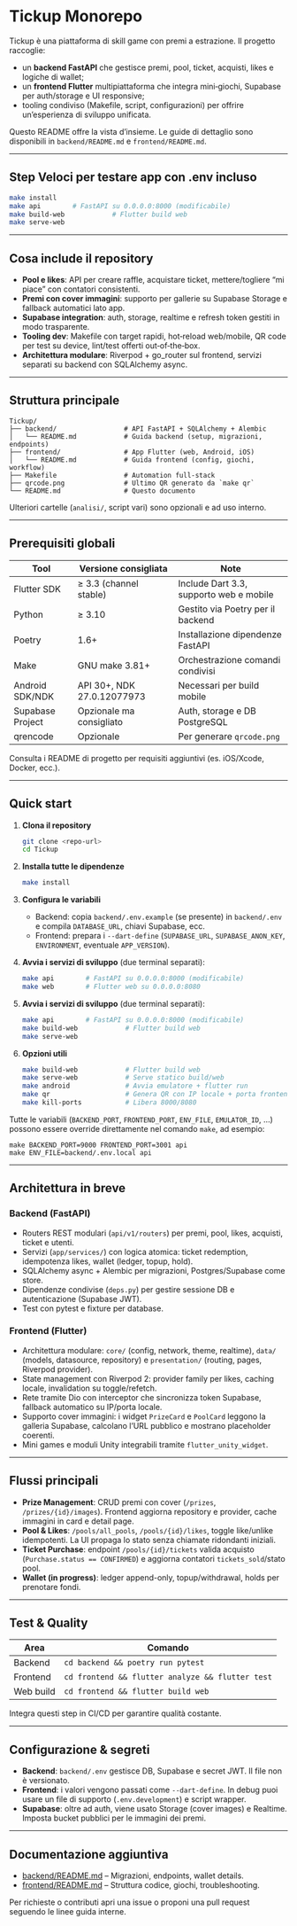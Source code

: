 # Tickup Monorepo

Tickup è una piattaforma di skill game con premi a estrazione. Il progetto raccoglie:

- un **backend FastAPI** che gestisce premi, pool, ticket, acquisti, likes e logiche di wallet;
- un **frontend Flutter** multipiattaforma che integra mini‑giochi, Supabase per auth/storage e UI responsive;
- tooling condiviso (Makefile, script, configurazioni) per offrire un’esperienza di sviluppo unificata.

Questo README offre la vista d’insieme. Le guide di dettaglio sono disponibili in `backend/README.md` e `frontend/README.md`.

---

## Step  Veloci per testare app con .env incluso
   ```bash
   make install
   make api        # FastAPI su 0.0.0.0:8000 (modificabile)
   make build-web            # Flutter build web
   make serve-web  
```

---

## Cosa include il repository

- **Pool e likes**: API per creare raffle, acquistare ticket, mettere/togliere “mi piace” con contatori consistenti.
- **Premi con cover immagini**: supporto per gallerie su Supabase Storage e fallback automatici lato app.
- **Supabase integration**: auth, storage, realtime e refresh token gestiti in modo trasparente.
- **Tooling dev**: Makefile con target rapidi, hot‑reload web/mobile, QR code per test su device, lint/test offerti out‑of‑the‑box.
- **Architettura modulare**: Riverpod + go_router sul frontend, servizi separati su backend con SQLAlchemy async.

---

## Struttura principale

```
Tickup/
├── backend/                 # API FastAPI + SQLAlchemy + Alembic
│   └── README.md            # Guida backend (setup, migrazioni, endpoints)
├── frontend/                # App Flutter (web, Android, iOS)
│   └── README.md            # Guida frontend (config, giochi, workflow)
├── Makefile                 # Automation full-stack
├── qrcode.png               # Ultimo QR generato da `make qr`
└── README.md                # Questo documento
```

Ulteriori cartelle (`analisi/`, script vari) sono opzionali e ad uso interno.

---

## Prerequisiti globali

| Tool             | Versione consigliata | Note                                               |
|------------------|----------------------|----------------------------------------------------|
| Flutter SDK      | ≥ 3.3 (channel stable)| Include Dart 3.3, supporto web e mobile            |
| Python           | ≥ 3.10               | Gestito via Poetry per il backend                  |
| Poetry           | 1.6+                 | Installazione dipendenze FastAPI                   |
| Make             | GNU make 3.81+       | Orchestrazione comandi condivisi                   |
| Android SDK/NDK  | API 30+, NDK 27.0.12077973 | Necessari per build mobile                      |
| Supabase Project | Opzionale ma consigliato | Auth, storage e DB PostgreSQL                  |
| qrencode         | Opzionale            | Per generare `qrcode.png`                          |

Consulta i README di progetto per requisiti aggiuntivi (es. iOS/Xcode, Docker, ecc.).

---

## Quick start

1. **Clona il repository**
   ```bash
   git clone <repo-url>
   cd Tickup
   ```

2. **Installa tutte le dipendenze**
   ```bash
   make install
   ```

3. **Configura le variabili**
   - Backend: copia `backend/.env.example` (se presente) in `backend/.env` e compila `DATABASE_URL`, chiavi Supabase, ecc.
   - Frontend: prepara i `--dart-define` (`SUPABASE_URL`, `SUPABASE_ANON_KEY`, `ENVIRONMENT`, eventuale `APP_VERSION`).

4. **Avvia i servizi di sviluppo** (due terminal separati):
   ```bash
   make api        # FastAPI su 0.0.0.0:8000 (modificabile)
   make web        # Flutter web su 0.0.0.0:8080
   ```

4. **Avvia i servizi di sviluppo** (due terminal separati):
   ```bash
   make api        # FastAPI su 0.0.0.0:8000 (modificabile)
   make build-web            # Flutter build web
   make serve-web  

5. **Opzioni utili**
   ```bash
   make build-web            # Flutter build web
   make serve-web            # Serve statico build/web
   make android              # Avvia emulatore + flutter run
   make qr                   # Genera QR con IP locale + porta frontend
   make kill-ports           # Libera 8000/8080
   ```

Tutte le variabili (`BACKEND_PORT`, `FRONTEND_PORT`, `ENV_FILE`, `EMULATOR_ID`, …) possono essere override direttamente nel comando `make`, ad esempio:

```
make BACKEND_PORT=9000 FRONTEND_PORT=3001 api
make ENV_FILE=backend/.env.local api
```

---

## Architettura in breve

### Backend (FastAPI)

- Routers REST modulari (`api/v1/routers`) per premi, pool, likes, acquisti, ticket e utenti.
- Servizi (`app/services/`) con logica atomica: ticket redemption, idempotenza likes, wallet (ledger, topup, hold).
- SQLAlchemy async + Alembic per migrazioni, Postgres/Supabase come store.
- Dipendenze condivise (`deps.py`) per gestire sessione DB e autenticazione (Supabase JWT).
- Test con pytest e fixture per database.

### Frontend (Flutter)

- Architettura modulare: `core/` (config, network, theme, realtime), `data/` (models, datasource, repository) e `presentation/` (routing, pages, Riverpod provider).
- State management con Riverpod 2: provider family per likes, caching locale, invalidation su toggle/refetch.
- Rete tramite Dio con interceptor che sincronizza token Supabase, fallback automatico su IP/porta locale.
- Supporto cover immagini: i widget `PrizeCard` e `PoolCard` leggono la galleria Supabase, calcolano l’URL pubblico e mostrano placeholder coerenti.
- Mini games e moduli Unity integrabili tramite `flutter_unity_widget`.

---

## Flussi principali

- **Prize Management**: CRUD premi con cover (`/prizes`, `/prizes/{id}/images`). Frontend aggiorna repository e provider, cache immagini in card e detail page.
- **Pool & Likes**: `/pools/all_pools`, `/pools/{id}/likes`, toggle like/unlike idempotenti. La UI propaga lo stato senza chiamate ridondanti iniziali.
- **Ticket Purchase**: endpoint `/pools/{id}/tickets` valida acquisto (`Purchase.status == CONFIRMED`) e aggiorna contatori `tickets_sold`/stato pool.
- **Wallet (in progress)**: ledger append-only, topup/withdrawal, holds per prenotare fondi.

---

## Test & Quality

| Area     | Comando                                                                          |
|----------|----------------------------------------------------------------------------------|
| Backend  | `cd backend && poetry run pytest`                                                |
| Frontend | `cd frontend && flutter analyze && flutter test`                                 |
| Web build| `cd frontend && flutter build web`                                               |

Integra questi step in CI/CD per garantire qualità costante.

---

## Configurazione & segreti

- **Backend**: `backend/.env` gestisce DB, Supabase e secret JWT. Il file non è versionato.
- **Frontend**: i valori vengono passati come `--dart-define`. In debug puoi usare un file di supporto (`.env.development`) e script wrapper.
- **Supabase**: oltre ad auth, viene usato Storage (cover images) e Realtime. Imposta bucket pubblici per le immagini dei premi.

---

## Documentazione aggiuntiva

- [backend/README.md](backend/README.md) – Migrazioni, endpoints, wallet details.
- [frontend/README.md](frontend/README.md) – Struttura codice, giochi, troubleshooting.

Per richieste o contributi apri una issue o proponi una pull request seguendo le linee guida interne.
